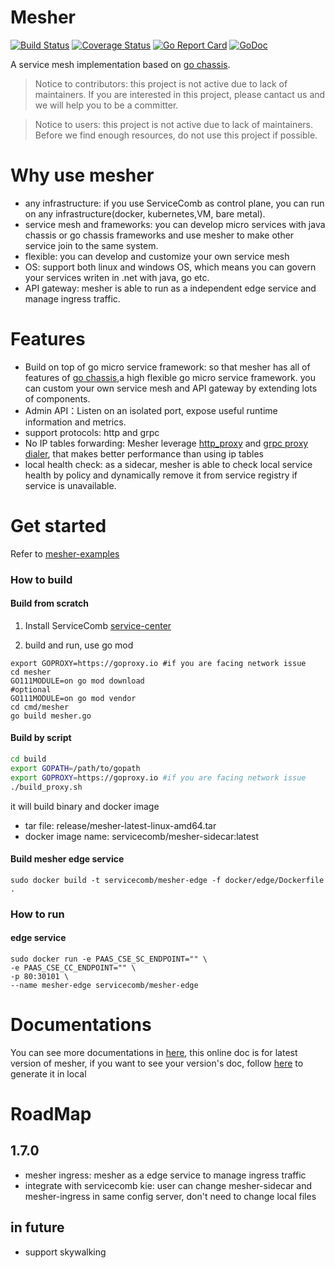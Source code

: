 # Mesher

[![Build Status](https://travis-ci.org/apache/servicecomb-mesher.svg?branch=master)](https://travis-ci.org/apache/servicecomb-mesher) 
[![Coverage Status](https://coveralls.io/repos/github/apache/servicecomb-mesher/badge.svg?branch=master)](https://coveralls.io/github/apache/servicecomb-mesher?branch=master) 
[![Go Report Card](https://goreportcard.com/badge/github.com/apache/servicecomb-mesher)](https://goreportcard.com/report/github.com/apache/servicecomb-mesher) 
[![GoDoc](https://godoc.org/github.com/apache/servicecomb-mesher?status.svg)](https://godoc.org/github.com/apache/servicecomb-mesher) 

A service mesh implementation based on [go chassis](https://github.com/go-chassis/go-chassis).


> Notice to contributors: this project is not active due to lack of maintainers. If you are interested in this project, please cantact us and we will help you to be a committer. 

> Notice to users: this project is not active due to lack of maintainers. Before we find enough resources, do not use this project if possible. 

# Why use mesher
- any infrastructure: if you use ServiceComb as control plane, you can run on any infrastructure(docker, kubernetes,VM, bare metal). 
- service mesh and frameworks: 
you can develop micro services with java chassis or go chassis frameworks 
and use mesher to make other service join to the same system.
- flexible: you can develop and customize your own service mesh
- OS: support both linux and windows OS, which means you can govern your services writen in .net with java, go etc.
- API gateway: mesher is able to run as a independent edge service and manage ingress traffic.
# Features
- Build on top of go micro service framework: so that mesher has all of features of 
[go chassis](https://github.com/go-chassis/go-chassis),a high flexible go micro service framework. 
you can custom your own service mesh and API gateway by extending lots of components.
- Admin API：Listen on an isolated port, expose useful runtime information and metrics.
- support protocols: http and grpc
- No IP tables forwarding: Mesher leverage 
[http_proxy](http://kaamka.blogspot.com/2009/06/httpproxy-environment-variable.html) 
and [grpc proxy dialer](https://godoc.org/google.golang.org/grpc#WithDialer), 
that makes better performance than using ip tables
- local health check: as a sidecar, mesher is able to check local service health by policy
and dynamically remove it from service registry if service is unavailable.

# Get started
Refer to [mesher-examples](https://github.com/go-mesh/mesher-examples)

### How to build
#### Build from scratch
1. Install ServiceComb [service-center](https://github.com/ServiceComb/service-center/releases)

2. build and run, use go mod
```shell
export GOPROXY=https://goproxy.io #if you are facing network issue
cd mesher
GO111MODULE=on go mod download
#optional
GO111MODULE=on go mod vendor
cd cmd/mesher
go build mesher.go
```
#### Build by script

```bash
cd build
export GOPATH=/path/to/gopath
export GOPROXY=https://goproxy.io #if you are facing network issue
./build_proxy.sh

```
it will build binary and docker image
- tar file: release/mesher-latest-linux-amd64.tar
- docker image name: servicecomb/mesher-sidecar:latest

#### Build mesher edge service
```shell script
sudo docker build -t servicecomb/mesher-edge -f docker/edge/Dockerfile .
```

### How to run
#### edge service
```shell script
sudo docker run -e PAAS_CSE_SC_ENDPOINT="" \
-e PAAS_CSE_CC_ENDPOINT="" \
-p 80:30101 \
--name mesher-edge servicecomb/mesher-edge
```
# Documentations
You can see more documentations in [here](https://mesher.readthedocs.io/en/latest/), 
this online doc is for latest version of mesher, if you want to see your version's doc,
follow [here](docs/README.md) to generate it in local

# RoadMap
## 1.7.0
- mesher ingress: mesher as a edge service to manage ingress traffic
- integrate with servicecomb kie: user can change mesher-sidecar and mesher-ingress in same config server, don't need to change local files
## in future
- support skywalking
